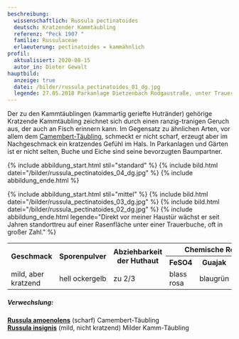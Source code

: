 ```yaml
---
beschreibung:
  wissenschaftlich: Russula pectinatoides
  deutsch: Kratzender Kammtäubling
  referenz: "Peck 1907 "
  familie: Russulaceae
  erlaeuterung: pectinatoides = kammähnlich
profil:
  aktualisiert: 2020-08-15
  autor_in: Dieter Gewalt
hauptbild:
  anzeige: true
  datei: /bilder/russula_pectinatoides_01_dg.jpg
  legende: 27.05.2018 Parkanlage Dietzenbach Rodgaustraße, unter Trauerbuche
---
```

Der zu den Kammtäublingen (kammartig geriefte Hutränder) gehörige Kratzende Kammtäubling zeichnet sich durch einen ranzig-tranigen Geruch aus, der auch an Fisch erinnern kann. Im Gegensatz zu ähnlichen Arten, vor allem dem [Camembert-Täubling](/pilze/russula-amoenolens-camembert-täubling), schmeckt er nicht scharf, erzeugt aber im Nachgeschmack ein kratzendes Gefühl im Hals. In Parkanlagen und Gärten ist er nicht selten, Buche und Eiche sind seine bevorzugten Baumpartner.

{% include abbildung_start.html stil="standard" %}
{% include bild.html datei="/bilder/russula_pectinatoides_04_dg.jpg" %}
{% include abbildung_ende.html %}

{% include abbildung_start.html stil="mittel" %}
{% include bild.html datei="/bilder/russula_pectinatoides_03_dg.jpg" %}
{% include bild.html datei="/bilder/russula_pectinatoides_02_dg.jpg" %}
{% include abbildung_ende.html legende="Direkt vor meiner Haustür wächst er seit Jahren standorttreu auf einer Rasenfläche unter einer Trauerbuche, oft in großer Zahl." %}

<div class="table-responsive">
  <table class="table taeubling">
    <tr>
      <th rowspan="2">Geschmack</th>
      <th rowspan="2">Sporenpulver</th>
      <th rowspan="2">Abziehbarkeit der Huthaut</th>
      <th colspan="3" class="text-center">Chemische Reaktion</th>
    </tr>
    <tr>
      <th>FeSO4</th>
      <th>Guajak</th>
      <th>Phenol</th>
    </tr>
    <tr>
      <td>mild, aber kratzend</td>
      <td>hell ockergelb</td>
      <td>zu 2/3</td>
      <td>blass rosa</td>
      <td>blaugrün</td>
      <td>blass weinbraun</td>    
    </tr>
  </table>
</div>

##### Verwechslung:

**[Russula amoenolens](/pilze/russula-amoenolens-camembert-täubling)** (scharf) Camembert-Täubling  
**[Russula insignis](/pilze/russula-insignis-milder-kammtäubling)** (mild, nicht kratzend) Milder Kamm-Täubling
